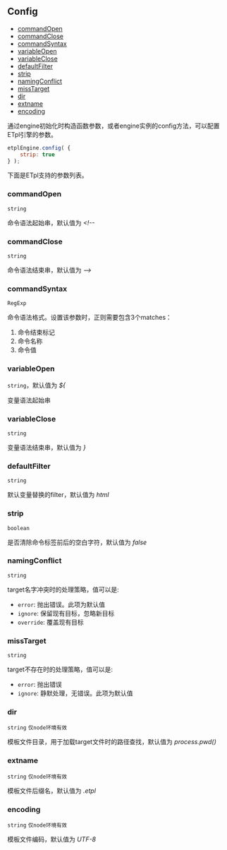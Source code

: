 ## Config

- [commandOpen](#commandopen)
- [commandClose](#commandclose)
- [commandSyntax](#commandsyntax)
- [variableOpen](#variableopen)
- [variableClose](#variableclose)
- [defaultFilter](#defaultfilter)
- [strip](#strip)
- [namingConflict](#namingconflict)
- [missTarget](#misstarget)
- [dir](#dir)
- [extname](#extname)
- [encoding](#encoding)


通过engine初始化时构造函数参数，或者engine实例的config方法，可以配置ETpl引擎的参数。

```javascript
etplEngine.config( {
    strip: true
} );
```

下面是ETpl支持的参数列表。


### commandOpen 

`string`

命令语法起始串，默认值为 *<!--*


### commandClose

`string`

命令语法结束串，默认值为 *-->*


### commandSyntax

`RegExp`

命令语法格式。设置该参数时，正则需要包含3个matches：

1. 命令结束标记
2. 命令名称
3. 命令值


### variableOpen 

`string`，默认值为 *${*

变量语法起始串


### variableClose 

`string`

变量语法结束串，默认值为 *}*


### defaultFilter

`string`

默认变量替换的filter，默认值为 *html*


### strip

`boolean`

是否清除命令标签前后的空白字符，默认值为 *false*


### namingConflict

`string`

target名字冲突时的处理策略，值可以是:

- `error`: 抛出错误。此项为默认值
- `ignore`: 保留现有目标，忽略新目标
- `override`: 覆盖现有目标

### missTarget

`string`

target不存在时的处理策略，值可以是:

- `error`: 抛出错误
- `ignore`: 静默处理，无错误。此项为默认值


### dir

`string` `仅node环境有效`

模板文件目录，用于加载target文件时的路径查找，默认值为 *process.pwd()*


### extname

`string` `仅node环境有效`

模板文件后缀名，默认值为 *.etpl*


### encoding

`string` `仅node环境有效`

模板文件编码，默认值为 *UTF-8*



